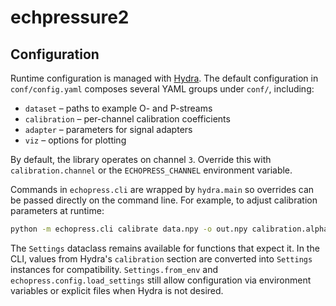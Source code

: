 # echpressure2

## Configuration

Runtime configuration is managed with [Hydra](https://hydra.cc).  The default
configuration in `conf/config.yaml` composes several YAML groups under
`conf/`, including:

* `dataset` – paths to example O- and P-streams
* `calibration` – per-channel calibration coefficients
* `adapter` – parameters for signal adapters
* `viz` – options for plotting

By default, the library operates on channel `3`. Override this with
`calibration.channel` or the `ECHOPRESS_CHANNEL` environment variable.

Commands in `echopress.cli` are wrapped by ``hydra.main`` so overrides can be
passed directly on the command line. For example, to adjust calibration
parameters at runtime:

```bash
python -m echopress.cli calibrate data.npy -o out.npy calibration.alpha=2.0
```

The `Settings` dataclass remains available for functions that expect it. In the
CLI, values from Hydra's ``calibration`` section are converted into ``Settings``
instances for compatibility. ``Settings.from_env`` and
``echopress.config.load_settings`` still allow configuration via environment
variables or explicit files when Hydra is not desired.

